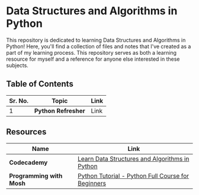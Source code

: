 # Data Structures and Algorithms in Python

This repository is dedicated to learning Data Structures and Algorithms in Python! Here, you'll find a collection of files and notes that I've created as a part of my learning process. This repository serves as both a learning resource for myself and a reference for anyone else interested in these subjects.

## Table of Contents
|Sr. No.|Topic|Link|
|---|---|---|
|1|**Python Refresher**|Link|

## Resources
|Name|Link|
|---|---|
|**Codecademy**|[Learn Data Structures and Algorithms in Python](https://www.codecademy.com/enrolled/courses/learn-data-structures-and-algorithms-with-python)|
|**Programming with Mosh**|[Python Tutorial - Python Full Course for Beginners](https://www.youtube.com/watch?v=_uQrJ0TkZlc)|